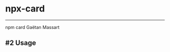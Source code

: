 # npx-card
------------------------------------------
npm card Gaëtan Massart

#2 Usage
------------------------------------------
